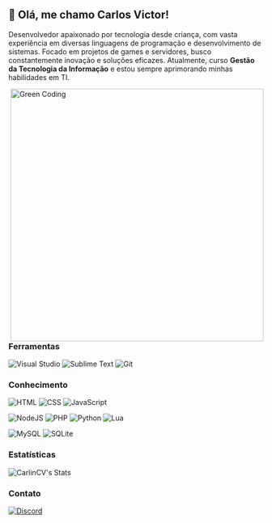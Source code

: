 ## 👋 Olá, me chamo Carlos Victor!
Desenvolvedor apaixonado por tecnologia desde criança, com vasta experiência em diversas linguagens de programação e desenvolvimento de sistemas. Focado em projetos de games e servidores, busco constantemente inovação e soluções eficazes. Atualmente, curso **Gestão da Tecnologia da Informação** e estou sempre aprimorando minhas habilidades em TI.

<img alt="Green Coding" src="https://i.imgur.com/pruOXJO.png" align="right" width="500px"/>

### Ferramentas
![Visual Studio](https://img.shields.io/badge/Visual_Studio-32CD32?style=flat&logo=educative&logoColor=white)
![Sublime Text](https://img.shields.io/badge/Sublime_Text-32CD32?style=flat&logo=sublime-text&logoColor=white)
![Git](https://img.shields.io/badge/Git-32CD32?style=flat&logo=git&logoColor=white)

### Conhecimento
![HTML](https://img.shields.io/badge/HTML5-32CD32?style=flat&logo=html5&logoColor=white)
![CSS](https://img.shields.io/badge/CSS3-32CD32?style=flat&logo=css3&logoColor=white)
![JavaScript](https://img.shields.io/badge/JavaScript-32CD32?style=flat&logo=javascript&logoColor=white)

![NodeJS](https://img.shields.io/badge/Node.js-32CD32?style=flat&logo=node.js&logoColor=white)
![PHP](https://img.shields.io/badge/PHP-32CD32?style=flat&logo=php&logoColor=white)
![Python](https://img.shields.io/badge/Python-32CD32?style=flat&logo=python&logoColor=white)
![Lua](https://img.shields.io/badge/Lua-32CD32?style=flat&logo=lua&logoColor=white)

![MySQL](https://img.shields.io/badge/MySQL-32CD32?style=flat&logo=mysql&logoColor=white)
![SQLite](https://img.shields.io/badge/SQLite-32CD32?style=flat&logo=sqlite&logoColor=white)

### Estatísticas
![CarlinCV's Stats](https://github-readme-stats.vercel.app/api?username=CarlinCV&show_icons=true&theme=synthwave&bg_color=32CD32&text_color=ffffff&icon_color=167E3D&include_all_commits=true&count_private=true)

### Contato
[![Discord](https://img.shields.io/badge/Discord-32CD32?style=flat&logo=discord&logoColor=white)](https://discord.com/users/945080789530468372)
